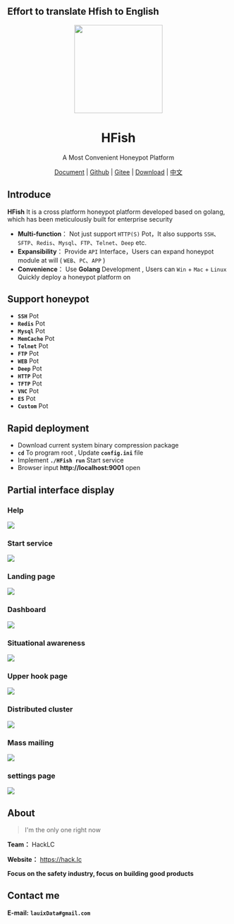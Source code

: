 ## Effort to translate Hfish to English



<p align="center">
  <a href="https://hfish.io/" target="_blank">
    <img width="200" src="images/logo.png">
  </a>
</p>

<h1 align="center">HFish </h1>
<p align="center">A Most Convenient Honeypot Platform</p>

<p  align="center">
<a href="https://hfish.io/docs/#/" target="_bank">Document</a>
<span>|</span>
<a href="https://github.com/hacklcx/HFish" target="_bank">Github</a>
<span>|</span>
<a href="https://gitee.com/lauix/HFish" target="_bank">Gitee</a>
<span>|</span>
<a href="https://github.com/hacklcx/HFish/releases" target="_bank">Download</a>
<span>|</span>
<a href="README_CN.md" target="_bank">中文</a>
</p>


## Introduce

**HFish** It is a cross platform honeypot platform developed based on golang, which has been meticulously built for enterprise security

- **Multi-function**： Not just support `HTTP(S)` Pot，It also supports `SSH`、`SFTP`、`Redis`、`Mysql`、`FTP`、`Telnet`、`Deep` etc.
- **Expansibility**： Provide `API` Interface，Users can expand honeypot module at will ( `WEB`、`PC`、`APP` )
- **Convenience**： Use **Golang** Development , Users can
 `Win` + `Mac` + `Linux` Quickly deploy a honeypot platform on

## Support honeypot

- **`SSH`** Pot
- **`Redis`** Pot
- **`Mysql`** Pot
- **`MemCache`** Pot
- **`Telnet`** Pot
- **`FTP`** Pot
- **`WEB`** Pot
- **`Deep`** Pot
- **`HTTP`** Pot
- **`TFTP`** Pot
- **`VNC`** Pot
- **`ES`** Pot
- **`Custom`** Pot

## Rapid deployment


- Download current system binary compression package
- **`cd`** To program root , Update **`config.ini`** file
- Implement **`./HFish run`** Start service
- Browser input **http://localhost:9001** open


## Partial interface display

### Help

![](./images/help.png)


### Start service


![](./images/run.png)


### Landing page


![](./images/login.png)


### Dashboard


![](./images/dashboard.png)


### Situational awareness


![](./images/data.png)


### Upper hook page


![](./images/fish.png)


### Distributed cluster


![](./images/colony.png)


### Mass mailing


![](./images/mail.png)


### settings page


![](./images/setting.png)


## About


> I'm the only one right now


**Team：** HackLC


**Website：** https://hack.lc


**Focus on the safety industry, focus on building good products**


## Contact me

**E-mail:** **`lauixData#gmail.com`**
